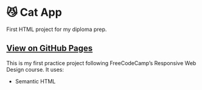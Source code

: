 # 😼 Cat App

First HTML project for my diploma prep.

[View on GitHub Pages](https://lolipop316.github.io/FCC-cat-app)
---


This is my first practice project following FreeCodeCamp’s Responsive Web Design course.
It uses:
- Semantic HTML

